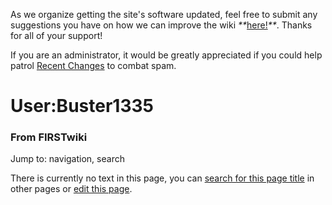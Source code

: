 As we organize getting the site's software updated, feel free to submit any
suggestions you have on how we can improve the wiki
_**_[here!](/index.php/User:Hallry/Suggestions "User:Hallry/Suggestions"
)_**_. Thanks for all of your support!

If you are an administrator, it would be greatly appreciated if you could help
patrol [Recent Changes](/index.php/Special:Recentchanges
"Special:Recentchanges" ) to combat spam.

# User:Buster1335

### From FIRSTwiki

Jump to: navigation, search

There is currently no text in this page, you can [search for this page
title](/index.php/Special:Search/Buster1335 "Special:Search/Buster1335" ) in
other pages or [edit this
page](http://www.firstwiki.net/index.php?title=User:Buster1335&action=edit
"http://www.firstwiki.net/index.php?title=User:Buster1335&action=edit" ).

